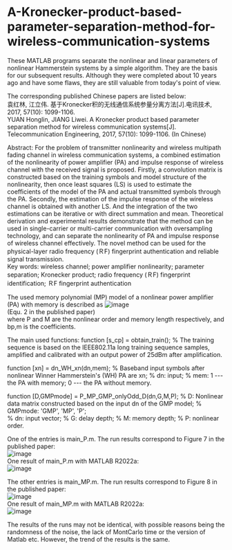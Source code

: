 # A-Kronecker-product-based-parameter-separation-method-for-wireless-communication-systems

These MATLAB programs separate the nonlinear and linear parameters of nonlinear Hammerstein systems by a simple algorithm. They are the basis for our subsequent results. Although they were completed about 10 years ago and have some flaws, they are still valuable from today's point of view. 

The corresponding published Chinese papers are listed below:        
袁红林, 江立伟. 基于Kronecker积的无线通信系统参量分离方法[J].电讯技术, 2017, 57(10): 1099-1106.         
YUAN Honglin, JIANG Liwei. A Kronecker product based parameter separation method for wireless communication systems[J]. Telecommunication Engineering, 2017, 57(10): 1099-1106. (In Chinese)      

Abstract: For the problem of transmitter nonlinearity and wireless multipath fading channel in wireless communication systems, a combined estimation of the nonlinearity of power amplifier (PA) and impulse response of wireless channel with the received signal is proposed. Firstly, a convolution matrix is constructed based on the training symbols and model structure of the nonlinearity, then once least squares (LS) is used to estimate the coefficients of the model of the PA and actual transmitted symbols through the PA. Secondly, the estimation of the impulse response of the wireless channel is obtained with another LS. And the integration of the two estimations can be iterative or with direct summation and mean. Theoretical derivation and experimental results demonstrate that the method can be used in single-carrier or multi-carrier communication with oversampling technology, and can separate the nonlinearity of PA and impulse response of wireless channel effectively. The novel method can be used for the physical-layer radio frequency (ＲF) fingerprint authentication and reliable signal transmission.   
Key words: wireless channel; power amplifier nonlinearity; parameter separation; Kronecker product; radio frequency (ＲF) fingerprint identification; ＲF fingerprint authentication  

The used memory polynomial (MP) model of a nonlinear power amplifier (PA) with memory is described as
![image](https://github.com/user-attachments/assets/8df76466-2483-48fb-ba2b-ff53b1d5e586)  
(Equ. 2 in the published paper)  
where P and M are the nonlinear order and memory length respectively, and bp,m is the coefficients.

The main used functions:
function [s_cp] = obtain_train();
% The training sequence is based on the IEEE802.11a long training sequence samples, amplified and calibrated with an output power of 25dBm after amplification.

function [xn] = dn_WH_xn(dn,mem);
% Baseband input symbols after nonlinear Winner Hammerstein's (WH) PA are xn;
% dn: input;
% mem: 1 --- the PA with memory; 0 --- the PA without memory.

function [D,GMPmode] = P_MP_GMP_onlyOdd_D(dn,G,M,P);
% D: Nonlinear data matrix constructed based on the input dn of the GMP model;
% GMPmode: 'GMP', 'MP', 'P';  
% dn: input vector;
% G: delay depth; 
% M: memory depth; 
% P: nonlinear order. 

One of the entries is main_P.m. The run results correspond to Figure 7 in the published paper:  
![image](https://github.com/user-attachments/assets/096072f4-e6ac-4781-a4b5-f70e281afe7c)  
One result of main_P.m with MATLAB R2022a:  
![image](https://github.com/user-attachments/assets/9b78ba89-72a9-4a5c-a073-55b68104d7fa)  

The other entries is main_MP.m. The run results correspond to Figure 8 in the published paper:  
![image](https://github.com/user-attachments/assets/4e8c03a1-7308-4f80-bdc0-d9508f7475fa)  
One result of main_MP.m with MATLAB R2022a:  
![image](https://github.com/user-attachments/assets/3fa43b23-dafc-4bc9-a256-db38c15464a1)  


The results of the runs may not be identical, with possible reasons being the randomness of the noise, the lack of MontCarlo time or the version of Matlab etc. However, the trend of the results is the same.
